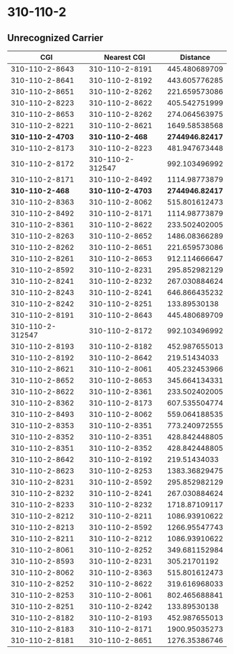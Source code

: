 # 310-110-2
## Unrecognized Carrier


| CGI | Nearest CGI | Distance |
|-----|-------------|----------|
| 310-110-2-8643 | 310-110-2-8191 | 445.480689709 |
| 310-110-2-8641 | 310-110-2-8192 | 443.605776285 |
| 310-110-2-8651 | 310-110-2-8262 | 221.659573086 |
| 310-110-2-8223 | 310-110-2-8622 | 405.542751999 |
| 310-110-2-8653 | 310-110-2-8262 | 274.064563975 |
| 310-110-2-8221 | 310-110-2-8621 | 1649.58538568 |
| **310-110-2-4703** | **310-110-2-468** | **2744946.82417** |
| 310-110-2-8173 | 310-110-2-8223 | 481.947673448 |
| 310-110-2-8172 | 310-110-2-312547 | 992.103496992 |
| 310-110-2-8171 | 310-110-2-8492 | 1114.98773879 |
| **310-110-2-468** | **310-110-2-4703** | **2744946.82417** |
| 310-110-2-8363 | 310-110-2-8062 | 515.801612473 |
| 310-110-2-8492 | 310-110-2-8171 | 1114.98773879 |
| 310-110-2-8361 | 310-110-2-8622 | 233.502402005 |
| 310-110-2-8263 | 310-110-2-8652 | 1486.08366289 |
| 310-110-2-8262 | 310-110-2-8651 | 221.659573086 |
| 310-110-2-8261 | 310-110-2-8653 | 912.114666647 |
| 310-110-2-8592 | 310-110-2-8231 | 295.852982129 |
| 310-110-2-8241 | 310-110-2-8232 | 267.030884624 |
| 310-110-2-8243 | 310-110-2-8241 | 646.866435232 |
| 310-110-2-8242 | 310-110-2-8251 | 133.89530138 |
| 310-110-2-8191 | 310-110-2-8643 | 445.480689709 |
| 310-110-2-312547 | 310-110-2-8172 | 992.103496992 |
| 310-110-2-8193 | 310-110-2-8182 | 452.987655013 |
| 310-110-2-8192 | 310-110-2-8642 | 219.51434033 |
| 310-110-2-8621 | 310-110-2-8061 | 405.232453966 |
| 310-110-2-8652 | 310-110-2-8653 | 345.664134331 |
| 310-110-2-8622 | 310-110-2-8361 | 233.502402005 |
| 310-110-2-8362 | 310-110-2-8173 | 607.535504774 |
| 310-110-2-8493 | 310-110-2-8062 | 559.064188535 |
| 310-110-2-8353 | 310-110-2-8351 | 773.240972555 |
| 310-110-2-8352 | 310-110-2-8351 | 428.842448805 |
| 310-110-2-8351 | 310-110-2-8352 | 428.842448805 |
| 310-110-2-8642 | 310-110-2-8192 | 219.51434033 |
| 310-110-2-8623 | 310-110-2-8253 | 1383.36829475 |
| 310-110-2-8231 | 310-110-2-8592 | 295.852982129 |
| 310-110-2-8232 | 310-110-2-8241 | 267.030884624 |
| 310-110-2-8233 | 310-110-2-8232 | 1718.87109117 |
| 310-110-2-8212 | 310-110-2-8211 | 1086.93910622 |
| 310-110-2-8213 | 310-110-2-8592 | 1266.95547743 |
| 310-110-2-8211 | 310-110-2-8212 | 1086.93910622 |
| 310-110-2-8061 | 310-110-2-8252 | 349.681152984 |
| 310-110-2-8593 | 310-110-2-8231 | 305.21701192 |
| 310-110-2-8062 | 310-110-2-8363 | 515.801612473 |
| 310-110-2-8252 | 310-110-2-8622 | 319.616968033 |
| 310-110-2-8253 | 310-110-2-8061 | 802.465688841 |
| 310-110-2-8251 | 310-110-2-8242 | 133.89530138 |
| 310-110-2-8182 | 310-110-2-8193 | 452.987655013 |
| 310-110-2-8183 | 310-110-2-8171 | 1900.95035273 |
| 310-110-2-8181 | 310-110-2-8651 | 1276.35386746 |
